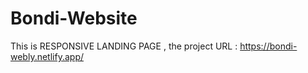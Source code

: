# Bondi-Website

This is RESPONSIVE LANDING PAGE , the project URL :
https://bondi-webly.netlify.app/
